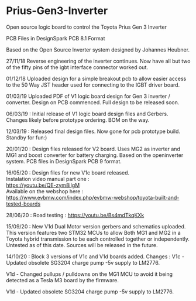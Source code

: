 # Prius-Gen3-Inverter
Open source logic board to control the Toyota Prius Gen 3 Inverter

PCB Files in DesignSpark PCB 8.1 Format

Based on the Open Source Inverter system designed by Johannes Heubner.


27/11/18 Reverse engineering of the inverter continues. Now have all but two of the fifty pins of the igbt interface connector worked out.


01/12/18 Uploaded design for a simple breakout pcb to allow easier access to the 50 Way JST header used for connecting to the IGBT driver board.


01/03/19 Uploaded PDF of V1 logic board design for Gen 3 inverter / converter. Design on PCB commenced. Full design to be released soon.


06/03/19 : Initial release of V1 logic board design files and Gerbers. Changes likely before prototype ordering. BOM on the way.


12/03/19 : Released final design files. Now gone for pcb prototype build. Standby for fun:)

20/01/20 : Design files released for V2 board. Uses MG2 as inverter and MG1 and boost converter for battery charging. Based on the openinverter system. PCB files in DesignSpark PCB 9 format.

16/05/20 : Design files for new V1c board released.
<br>
Instalation video manual part one :
<br>
https://youtu.be/QE-zym8iIgM
<br>
Available on the webshop here :
<br>
https://www.evbmw.com/index.php/evbmw-webshop/toyota-built-and-tested-boards

28/06/20 : Road testing : https://youtu.be/Bs4mdTkqKXk

15/09/20 : New V1d Dual Motor version gerbers and schematics uploaded. This version features two STM32 MCUs to allow Both MG1 and MG2 in a Toyota hybrid transmission to be each controlled together or independently. Untested as of this date. Sources will be released in the future.

14/10/20 : Block 3 versions of V1c and V1d boards added. Changes :
V1c - Updated obsolete SG3204 charge pump -5v supply to LM2776.

V1d - Changed pullups / pulldowns on the MG1 MCU to avoid it being detected as a Tesla M3 board by the firmware.

V1d - Updated obsolete SG3204 charge pump -5v supply to LM2776.


